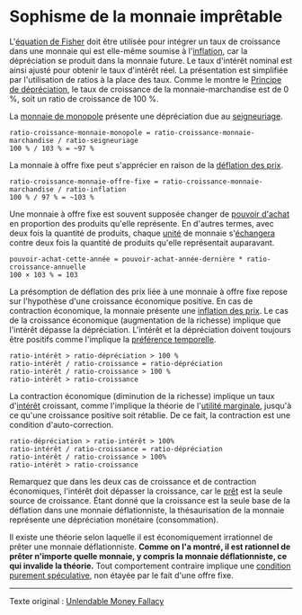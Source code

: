 Sophisme de la monnaie imprêtable
=================================

L'[équation de Fisher](https://fr.wikipedia.org/wiki/%C3%89quation_de_Fisher) doit être utilisée pour intégrer un taux de croissance dans une monnaie qui est elle-même soumise à l'[inflation](https://fr.wikipedia.org/wiki/Cr%C3%A9ation_mon%C3%A9taire), car la dépréciation se produit dans la monnaie future. Le taux d'intérêt nominal est ainsi ajusté pour obtenir le taux d'intérêt réel. La présentation est simplifiée par l'utilisation de ratios à la place des taux. Comme le montre le [Principe de dépréciation](ch011-depreciation-principle.md), le taux de croissance de la monnaie-marchandise est de 0 %, soit un ratio de croissance de 100 %.

La [monnaie de monopole](ch005-money-taxonomy.md) présente une dépréciation due au [seigneuriage](https://fr.wikipedia.org/wiki/Seigneuriage).

```
ratio-croissance-monnaie-monopole = ratio-croissance-monnaie-marchandise / ratio-seigneuriage
100 % / 103 % = ~97 %
```

La monnaie à offre fixe peut s'apprécier en raison de la [déflation des prix](https://fr.wikipedia.org/wiki/D%C3%A9flation).

```
ratio-croissance-monnaie-offre-fixe = ratio-croissance-monnaie-marchandise / ratio-inflation
100 % / 97 % = ~103 %
```

Une monnaie à offre fixe est souvent supposée changer de [pouvoir d'achat](ch013-inflation-principle.md) en proportion des produits qu'elle représente. En d'autres termes, avec deux fois la quantité de produits, chaque [unité](ch101-glossary.md#unité) de monnaie s'[échangera](ch101-glossary.md#commerce) contre deux fois la quantité de produits qu'elle représentait auparavant.

```
pouvoir-achat-cette-année = pouvoir-achat-année-dernière * ratio-croissance-annuelle
100 × 103 % = 103
```

La présomption de déflation des prix liée à une monnaie à offre fixe repose sur l'hypothèse d'une croissance économique positive. En cas de contraction économique, la monnaie présente une [inflation des prix](https://fr.wikipedia.org/wiki/Inflation). Le cas de la croissance économique (augmentation de la richesse) implique que l'intérêt dépasse la dépréciation. L'intérêt et la dépréciation doivent toujours être positifs comme l'implique la [préférence temporelle](ch085-time-preference-fallacy.md).

```
ratio-intérêt > ratio-dépréciation > 100 %
ratio-intérêt / ratio-croissance = ratio-dépréciation
ratio-intérêt / ratio-croissance > 100 %
ratio-intérêt > ratio-croissance
```

La contraction économique (diminution de la richesse) implique un taux d'[intérêt](ch101-glossary.md#intérêt) croissant, comme l'implique la théorie de l'[utilité marginale](https://fr.wikipedia.org/wiki/Utilit%C3%A9_marginale), jusqu'à ce qu'une croissance positive soit rétablie. De ce fait, la contraction est une condition d'auto-correction.

```
ratio-dépréciation > ratio-intérêt > 100%
ratio-intérêt / ratio-croissance = ratio-dépréciation
ratio-intérêt / ratio-croissance > 100%
ratio-intérêt > ratio-croissance
```

Remarquez que dans les deux cas de croissance et de contraction économiques, l'intérêt doit dépasser la croissance, car le [prêt](ch101-glossary.md#prêter) est la seule source de croissance. Étant donné que la croissance est la seule base de la déflation dans une monnaie déflationniste, la thésaurisation de la monnaie représente une dépréciation monétaire (consommation).

Il existe une théorie selon laquelle il est économiquement irrationnel de prêter une monnaie déflationniste. **Comme on l'a montré, il est rationnel de prêter n'importe quelle monnaie, y compris la monnaie déflationniste, ce qui invalide la théorie.** Tout comportement contraire implique une [condition purement spéculative](ch092-speculative-consumption.md), non étayée par le fait d'une offre fixe.

---

Texte original : [Unlendable Money Fallacy](https://github.com/libbitcoin/libbitcoin-system/wiki/Unlendable-Money-Fallacy)